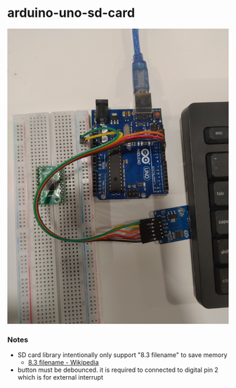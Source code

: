 arduino-uno-sd-card
===================
![](P_20240222_223518.jpg)
### Notes
- SD card library intentionally only support "8.3 filename" to save memory
  - [8.3 filename - Wikipedia](https://en.wikipedia.org/wiki/8.3_filename)
- button must be debounced. it is required to connected to digital pin 2 which is for external interrupt
